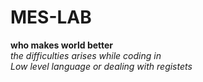 # MES-LAB


<b>who makes world better</b><br/>
<I> the difficulties arises while coding in <br/>
Low level language or dealing with registets
